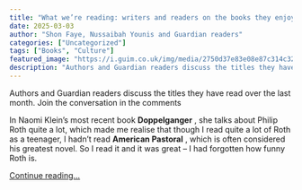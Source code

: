 ```yaml
---
title: "What we’re reading: writers and readers on the books they enjoyed in February"
date: 2025-03-03
author: "Shon Faye, Nussaibah Younis and Guardian readers"
categories: ["Uncategorized"]
tags: ["Books", "Culture"]
featured_image: "https://i.guim.co.uk/img/media/2750d37e83e08e87c314c321cf6f55ac66010e8e/0_0_1200_720/master/1200.jpg?width=140&quality=85&auto=format&fit=max&s=33b4e6d39500361fdb944318cc68b147"
description: "Authors and Guardian readers discuss the titles they have read over the last month. Join the conversation in the commentsIn Naomi Klein’s most recent book Doppe..."
---
```


Authors and Guardian readers discuss the titles they have read over the last month. Join the conversation in the comments

In Naomi Klein’s most recent book **Doppelganger** , she talks about Philip Roth quite a lot, which made me realise that though I read quite a lot of Roth as a teenager, I hadn’t read **American Pastoral** , which is often considered his greatest novel. So I read it and it was great – I had forgotten how funny Roth is.

[Continue reading...](https://www.theguardian.com/books/2025/mar/03/what-were-reading-writers-and-readers-on-the-books-they-enjoyed-in-february)
